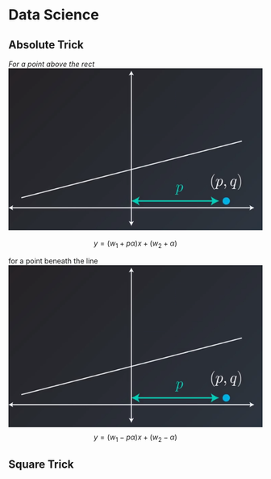 #  Data Science

## Absolute Trick
*For a point above the rect*
![enter image description here](https://github.com/steelcolosus/udacity-datascience/blob/master/images/below.png?raw=true)

$$
y = (w_1 + p\alpha)x + (w_2 + \alpha)
$$

for a point beneath the line
![Beneath](https://github.com/steelcolosus/udacity-datascience/blob/master/images/below.png?raw=true)
$$
y = (w_1 - p\alpha)x + (w_2 - \alpha)
$$

## Square Trick



<!--stackedit_data:
eyJoaXN0b3J5IjpbMTg2OTUyNzE1MywtNjk0MDE1MTY1LDExNj
c0NzE0MjEsMTgyNTE3OTk3MywtMTk4NDU3MjIwMV19
-->